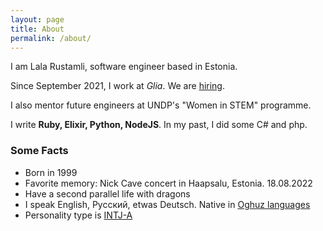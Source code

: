 ```yaml
---
layout: page
title: About
permalink: /about/
---
```


I am Lala Rustamli, software engineer based in Estonia.

Since September 2021, I work at *Glia*. We are  [hiring](https://www.glia.com/jobs).

I also mentor future engineers at UNDP's "Women in STEM" programme.

I write **Ruby, Elixir, Python, NodeJS**. In my past, I did some C# and php.

  <h3>Some Facts</h3>
  <ul>
    <li>Born in 1999</li>
    <li>Favorite memory: Nick Cave concert in Haapsalu, Estonia. 18.08.2022</li>
    <li>Have a second parallel life with dragons</li>
    <li>I speak English, Русский, etwas Deutsch. Native in <a href="https://en.wikipedia.org/wiki/Oghuz_languages">Oghuz languages</a></li>
    <li>Personality type is <a href="/notlala/images/intj.png">INTJ-A</a> </li>
  </ul>